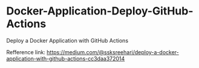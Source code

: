 # Docker-Application-Deploy-GitHub-Actions
Deploy a Docker Application with GitHub Actions

Refference link: https://medium.com/@ssksreehari/deploy-a-docker-application-with-github-actions-cc3daa372014
